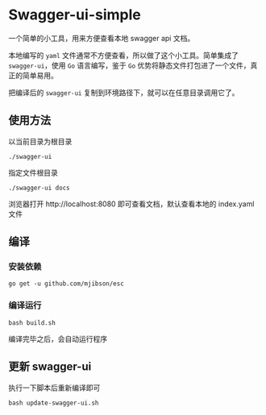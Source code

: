 # Swagger-ui-simple

一个简单的小工具，用来方便查看本地 swagger api 文档。

本地编写的 `yaml` 文件通常不方便查看，所以做了这个小工具。简单集成了 `swagger-ui`，使用 `Go` 语言编写，鉴于 `Go` 优势将静态文件打包进了一个文件，真正的简单易用。

把编译后的 `swagger-ui` 复制到环境路径下，就可以在任意目录调用它了。

## 使用方法

以当前目录为根目录

```
./swagger-ui
```

指定文件根目录
```
./swagger-ui docs
```

浏览器打开 http://localhost:8080 即可查看文档，默认查看本地的 index.yaml 文件

## 编译

### 安装依赖
```
go get -u github.com/mjibson/esc
```

### 编译运行
```
bash build.sh
```

编译完毕之后，会自动运行程序

## 更新 swagger-ui

执行一下脚本后重新编译即可
```
bash update-swagger-ui.sh
```